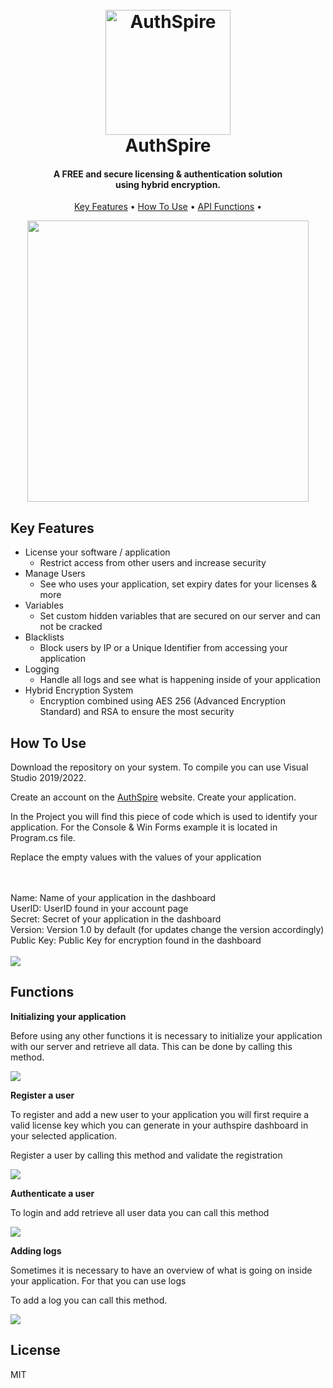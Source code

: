 
<h1 align="center">
  <br>
  <a href="https://authspire.com"><img src="https://i.ibb.co/KxvFZ5B/logo.png" alt="AuthSpire" width="200"></a>
  <br>
  AuthSpire
  <br>
</h1>

<h4 align="center">A FREE and secure licensing & authentication solution<br>using hybrid encryption.</h4>

<p align="center">
  <a href="#key-features">Key Features</a> •
  <a href="#how-to-use">How To Use</a> •
  <a href="#functions">API Functions</a> •
</p>

<div align="center">
    <img src="https://media.giphy.com/media/V6v60D0r4St0xXNJqo/giphy.gif" width="450"> 
</div>


## Key Features

* License your software / application
  - Restrict access from other users and increase security
* Manage Users
  - See who uses your application, set expiry dates for your licenses & more
* Variables
  - Set custom hidden variables that are secured on our server and can not be cracked
* Blacklists
  - Block users by IP or a Unique Identifier from accessing your application
* Logging
  - Handle all logs and see what is happening inside of your application
* Hybrid Encryption System
  - Encryption combined using AES 256 (Advanced Encryption Standard) and RSA to ensure the most security

## How To Use

Download the repository on your system. To compile you can use Visual Studio 2019/2022. 

Create an account on the <a href="https://authspire.com/sign-up">AuthSpire</a> website.
Create your application.


In the Project you will find this piece of code which is used to identify your application.
For the Console & Win Forms example it is located in Program.cs file.

Replace the empty values with the values of your application


<br>
<br>
Name: Name of your application in the dashboard<br>
UserID: UserID found in your account page<br>
Secret: Secret of your application in the dashboard<br>
Version: Version 1.0 by default (for updates change the version accordingly)<br>
Public Key: Public Key for encryption found in the dashboard<br>
<br>

<img src="https://i.ibb.co/Xtm9nJd/Screenshot-2022-12-04-061841.png">

## Functions

<b>Initializing your application</b>

Before using any other functions it is necessary to initialize your application with our server and retrieve all data.
This can be done by calling this method.

<img src="https://i.ibb.co/f93jbf0/init.png">

<b>Register a user</b>

To register and add a new user to your application you will first require a valid license key which you can generate in 
your authspire dashboard in your selected application.

Register a user by calling this method and validate the registration

<img src="https://i.ibb.co/tPzBY8v/register.png">


<b>Authenticate a user</b>

To login and add retrieve all user data you can call this method

<img src="https://i.ibb.co/84Rjb42/login.png">


<b>Adding logs</b>

Sometimes it is necessary to have an overview of what is going on inside your application. For that you can use logs

To add a log you can call this method.

<img src="https://i.ibb.co/xGDtGBM/addlog.png">

## License

MIT
